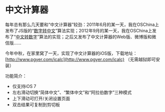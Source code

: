 # 中文计算器

每年总有那么几天要和“中文计算器”较劲：2011年6月的某一天，我在OSChina上发布了JS版的“[数字转中文](http://www.oschina.net/code/snippet_58387_4762)”算法实现；2012年9月的某一天，我在OSChina上发布了“[中文转数字](http://www.oschina.net/code/snippet_58387_13393)”算法的实现；之后又发布了中文计算器的Web版、微博版和微信版……

今年中秋，在家里窝了一天，实现了中文计算器的iOS版，下载地址：[http://www.pgyer.com/icalc](http://www.pgyer.com/icalc) （无需越狱即可安装）

功能简介：
* 仅支持iOS 7
* 左右滑动切换“简体中文”、“繁体中文”和“阿拉伯数字”三种模式
* 上下滑动可打开/关闭设置页面
* 双击结果可复制到剪切板
